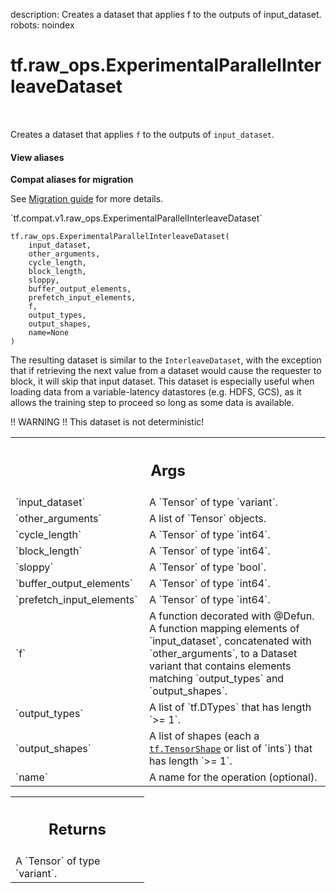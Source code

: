 description: Creates a dataset that applies f to the outputs of input_dataset.
robots: noindex

# tf.raw_ops.ExperimentalParallelInterleaveDataset

<!-- Insert buttons and diff -->

<table class="tfo-notebook-buttons tfo-api nocontent" align="left">

</table>



Creates a dataset that applies `f` to the outputs of `input_dataset`.


<section class="expandable">
  <h4 class="showalways">View aliases</h4>
  <p>
<b>Compat aliases for migration</b>
<p>See
<a href="https://www.tensorflow.org/guide/migrate">Migration guide</a> for
more details.</p>
<p>`tf.compat.v1.raw_ops.ExperimentalParallelInterleaveDataset`</p>
</p>
</section>

<pre class="devsite-click-to-copy prettyprint lang-py tfo-signature-link">
<code>tf.raw_ops.ExperimentalParallelInterleaveDataset(
    input_dataset,
    other_arguments,
    cycle_length,
    block_length,
    sloppy,
    buffer_output_elements,
    prefetch_input_elements,
    f,
    output_types,
    output_shapes,
    name=None
)
</code></pre>



<!-- Placeholder for "Used in" -->

The resulting dataset is similar to the `InterleaveDataset`, with the exception
that if retrieving the next value from a dataset would cause the requester to
block, it will skip that input dataset. This dataset is especially useful
when loading data from a variable-latency datastores (e.g. HDFS, GCS), as it
allows the training step to proceed so long as some data is available.

!! WARNING !! This dataset is not deterministic!

<!-- Tabular view -->
 <table class="responsive fixed orange">
<colgroup><col width="214px"><col></colgroup>
<tr><th colspan="2"><h2 class="add-link">Args</h2></th></tr>

<tr>
<td>
`input_dataset`<a id="input_dataset"></a>
</td>
<td>
A `Tensor` of type `variant`.
</td>
</tr><tr>
<td>
`other_arguments`<a id="other_arguments"></a>
</td>
<td>
A list of `Tensor` objects.
</td>
</tr><tr>
<td>
`cycle_length`<a id="cycle_length"></a>
</td>
<td>
A `Tensor` of type `int64`.
</td>
</tr><tr>
<td>
`block_length`<a id="block_length"></a>
</td>
<td>
A `Tensor` of type `int64`.
</td>
</tr><tr>
<td>
`sloppy`<a id="sloppy"></a>
</td>
<td>
A `Tensor` of type `bool`.
</td>
</tr><tr>
<td>
`buffer_output_elements`<a id="buffer_output_elements"></a>
</td>
<td>
A `Tensor` of type `int64`.
</td>
</tr><tr>
<td>
`prefetch_input_elements`<a id="prefetch_input_elements"></a>
</td>
<td>
A `Tensor` of type `int64`.
</td>
</tr><tr>
<td>
`f`<a id="f"></a>
</td>
<td>
A function decorated with @Defun.
A function mapping elements of `input_dataset`, concatenated with
`other_arguments`, to a Dataset variant that contains elements matching
`output_types` and `output_shapes`.
</td>
</tr><tr>
<td>
`output_types`<a id="output_types"></a>
</td>
<td>
A list of `tf.DTypes` that has length `>= 1`.
</td>
</tr><tr>
<td>
`output_shapes`<a id="output_shapes"></a>
</td>
<td>
A list of shapes (each a <a href="../../tf/TensorShape.md"><code>tf.TensorShape</code></a> or list of `ints`) that has length `>= 1`.
</td>
</tr><tr>
<td>
`name`<a id="name"></a>
</td>
<td>
A name for the operation (optional).
</td>
</tr>
</table>



<!-- Tabular view -->
 <table class="responsive fixed orange">
<colgroup><col width="214px"><col></colgroup>
<tr><th colspan="2"><h2 class="add-link">Returns</h2></th></tr>
<tr class="alt">
<td colspan="2">
A `Tensor` of type `variant`.
</td>
</tr>

</table>

